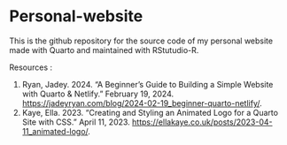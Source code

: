 # Personal-website
This is the github repository for the source code of my personal website made with Quarto and maintained with RStutudio-R.

Resources :
1. Ryan, Jadey. 2024. “A Beginner’s Guide to Building a Simple Website with Quarto & Netlify.” February 19, 2024. https://jadeyryan.com/blog/2024-02-19_beginner-quarto-netlify/.
2. Kaye, Ella. 2023. “Creating and Styling an Animated Logo for a Quarto Site with CSS.” April 11, 2023. https://ellakaye.co.uk/posts/2023-04-11_animated-logo/.
